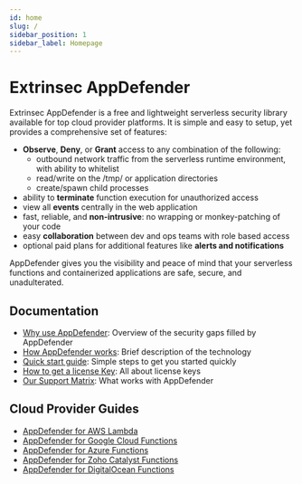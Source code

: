 ```yaml
---
id: home
slug: /
sidebar_position: 1
sidebar_label: Homepage
---
```


# Extrinsec AppDefender

Extrinsec AppDefender is a free and lightweight serverless security library available for top cloud provider platforms.  It is simple and easy to setup, yet provides a comprehensive set of features:

- **Observe**, **Deny**, or **Grant** access to any combination of the following:
  - outbound network traffic from the serverless runtime environment, with ability to whitelist
  - read/write on the /tmp/ or application directories
  - create/spawn child processes
- ability to **terminate** function execution for unauthorized access
- view all **events** centrally in the web application
- fast, reliable, and **non-intrusive**: no wrapping or monkey-patching of your code
- easy **collaboration** between dev and ops teams with role based access
- optional paid plans for additional features like **alerts and notifications**

AppDefender gives you the visibility and peace of mind that your serverless functions and containerized applications are safe, secure, and unadulterated.

## Documentation

- [Why use AppDefender](./why-use-appdefender.md): Overview of the security gaps filled by AppDefender
- [How AppDefender works](./how-appdefender-works.md): Brief description of the technology
- [Quick start guide](./quick-start-guide.md): Simple steps to get you started quickly
- [How to get a license Key](./how-to-get-a-license-key): All about license keys
- [Our Support Matrix](./support-matrix.md): What works with AppDefender

## Cloud Provider Guides

- [AppDefender for AWS Lambda](./aws/installation.md)
- [AppDefender for Google Cloud Functions](./gcloud/installation.md)
- [AppDefender for Azure Functions](./azure/installation.md)
- [AppDefender for Zoho Catalyst Functions](./zoho/installation.md)
- [AppDefender for DigitalOcean Functions](./digitalocean/installation.md)